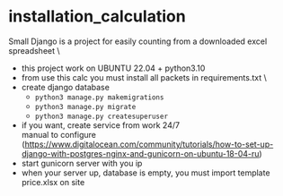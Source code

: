 # installation_calculation
Small Django is a project for easily counting from a downloaded excel spreadsheet \
- this project work on UBUNTU 22.04 + python3.10
- from use this calc you must install all packets in requirements.txt \
- create django database
  - `python3 manage.py makemigrations`
  - `python3 manage.py migrate`
  - `python3 manage.py createsuperuser`
- if you want, create service from work 24/7 \
 manual to configure (https://www.digitalocean.com/community/tutorials/how-to-set-up-django-with-postgres-nginx-and-gunicorn-on-ubuntu-18-04-ru)
- start gunicorn server  with you ip
- when your server up, database is empty, you must import  template price.xlsx on site



